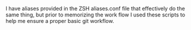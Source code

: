 I have aliases provided in the ZSH aliases.conf file that effectively do the same thing, but prior to memorizing the work flow I used these scripts to help me ensure a proper basic git workflow.
